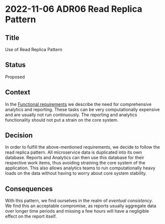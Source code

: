# 2022-11-06 ADR06 Read Replica Pattern

## Title
Use of Read Replica Pattern

## Status
Proposed

## Context
In the [Functional requirements](../requirements/functional-requirements.md) we describe the need for comprehensive analytics and reporting.
These tasks can be very computationally expensive and are usually not run continuously. The reporting and analytics functionality should 
not put a strain on the core system.

## Decision
In order to fulfill the above-mentioned requirements, we decide to follow the read replica pattern. All microservice data is 
duplicated into its own database. Reports and Analytics can then use this database for their respective work items, thus avoiding 
straining the core system of the application. This also allows analytics teams to run computationally heavy loads on the data 
without having to worry about core system stability.

## Consequences
With this pattern, we find ourselves in the realm of *eventual consistency*. We find this an acceptable compromise, as reports 
usually aggregate data over longer time periods and missing a few hours will have a negligible effect on the report itself.